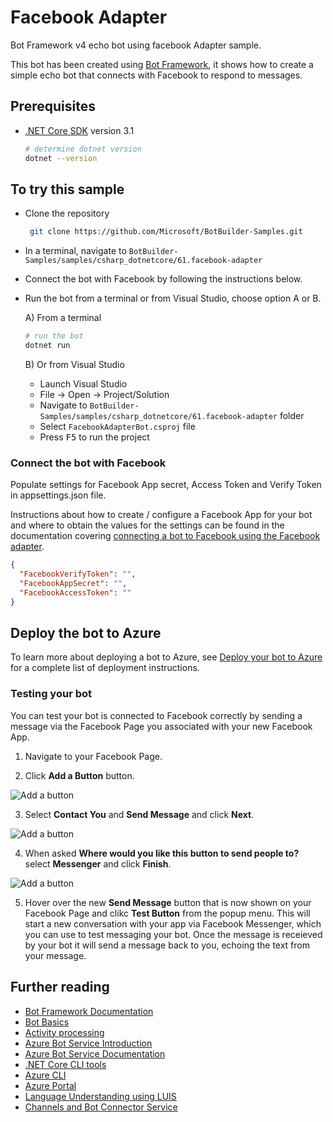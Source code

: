 ﻿# Facebook Adapter

Bot Framework v4 echo bot using facebook Adapter sample.

This bot has been created using [Bot Framework](https://dev.botframework.com), it shows how to create a simple echo bot that connects with Facebook to respond to messages.

## Prerequisites

- [.NET Core SDK](https://dotnet.microsoft.com/download) version 3.1

  ```bash
  # determine dotnet version
  dotnet --version
  ```

## To try this sample

- Clone the repository

   ```bash
    git clone https://github.com/Microsoft/BotBuilder-Samples.git
   ```

- In a terminal, navigate to `BotBuilder-Samples/samples/csharp_dotnetcore/61.facebook-adapter`

- Connect the bot with Facebook by following the instructions below.

- Run the bot from a terminal or from Visual Studio, choose option A or B.

  A) From a terminal

  ```bash
  # run the bot
  dotnet run
  ```

  B) Or from Visual Studio

  - Launch Visual Studio
  - File -> Open -> Project/Solution
  - Navigate to `BotBuilder-Samples/samples/csharp_dotnetcore/61.facebook-adapter` folder
  - Select `FacebookAdapterBot.csproj` file
  - Press <kbd>F5</kbd> to run the project


### Connect the bot with Facebook

Populate settings for Facebook App secret, Access Token and Verify Token in appsettings.json file. 

Instructions about how to create / configure a Facebook App for your bot and where to obtain the values for the settings can be found in the documentation covering [connecting a bot to Facebook using the Facebook adapter](https://docs.microsoft.com/en-us/azure/bot-service/bot-service-channel-connect-facebook?view=azure-bot-service-4.0#connect-a-bot-to-facebook-using-the-facebook-adapter).

```json
{
  "FacebookVerifyToken": "",
  "FacebookAppSecret": "",
  "FacebookAccessToken": ""
}
```

## Deploy the bot to Azure

To learn more about deploying a bot to Azure, see [Deploy your bot to Azure](https://aka.ms/azuredeployment) for a complete list of deployment instructions.

### Testing your bot

You can test your bot is connected to Facebook correctly by sending a message via the Facebook Page you associated with your new Facebook App.  

1. Navigate to your Facebook Page.

2. Click **Add a Button** button.

![Add a button](/MicrosoftDocs/bot-docs/tree/live/articles/media/bot-service-channel-connect-facebook/add-button.png)

3. Select **Contact You** and **Send Message** and click **Next**.

![Add a button](/MicrosoftDocs/bot-docs/tree/live/articles/media/bot-service-channel-connect-facebook/button-settings.png)

4. When asked **Where would you like this button to send people to?** select **Messenger** and click **Finish**.

![Add a button](/MicrosoftDocs/bot-docs/tree/live/articles/media/bot-service-channel-connect-facebook/button-settings-2.png)

5. Hover over the new **Send Message** button that is now shown on your Facebook Page and clikc **Test Button** from the popup menu.  This will start a new conversation with your app via Facebook Messenger, which you can use to test messaging your bot. Once the message is receieved by your bot it will send a message back to you, echoing the text from your message.

## Further reading

- [Bot Framework Documentation](https://docs.botframework.com)
- [Bot Basics](https://docs.microsoft.com/azure/bot-service/bot-builder-basics?view=azure-bot-service-4.0)
- [Activity processing](https://docs.microsoft.com/en-us/azure/bot-service/bot-builder-concept-activity-processing?view=azure-bot-service-4.0)
- [Azure Bot Service Introduction](https://docs.microsoft.com/azure/bot-service/bot-service-overview-introduction?view=azure-bot-service-4.0)
- [Azure Bot Service Documentation](https://docs.microsoft.com/azure/bot-service/?view=azure-bot-service-4.0)
- [.NET Core CLI tools](https://docs.microsoft.com/en-us/dotnet/core/tools/?tabs=netcore2x)
- [Azure CLI](https://docs.microsoft.com/cli/azure/?view=azure-cli-latest)
- [Azure Portal](https://portal.azure.com)
- [Language Understanding using LUIS](https://docs.microsoft.com/en-us/azure/cognitive-services/luis/)
- [Channels and Bot Connector Service](https://docs.microsoft.com/en-us/azure/bot-service/bot-concepts?view=azure-bot-service-4.0)
